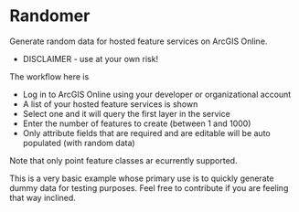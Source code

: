 Randomer
========

Generate random data for hosted feature services on ArcGIS Online.

* DISCLAIMER - use at your own risk!

The workflow here is

 - Log in to ArcGIS Online using your developer or organizational account
 - A list of your hosted feature services is shown
 - Select one and it will query the first layer in the service
 - Enter the number of features to create (between 1 and 1000)
 - Only attribute fields that are required and are editable will be auto populated (with random data)
 
 Note that only point feature classes ar ecurrently supported.
 
 This is a very basic example whose primary use is to quickly generate dummy data for testing purposes. Feel free to contribute if you are feeling that way inclined.
